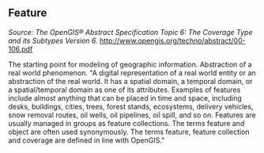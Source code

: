 ## Feature
*Source: The OpenGIS® Abstract Specification Topic 6: The Coverage Type and its Subtypes Version 6.* 
http://www.opengis.org/techno/abstract/00-106.pdf

The starting point for modeling of geographic information. Abstraction of a real world phenomenon. 
"A digital representation of a real world entity or an abstraction of the real world. 
It has a spatial domain, a temporal domain, or a spatial/temporal domain as one of its attributes. 
Examples of features include almost anything that can be placed in time and space, including desks, buildings, 
cities, trees, forest stands, ecosystems, delivery vehicles, snow removal routes, oil wells, oil pipelines, oil spill, and so on. 
Features are usually managed in groups as feature collections. The terms feature and object are often used synonymously. 
The terms feature, feature collection and coverage are defined in line with OpenGIS."
